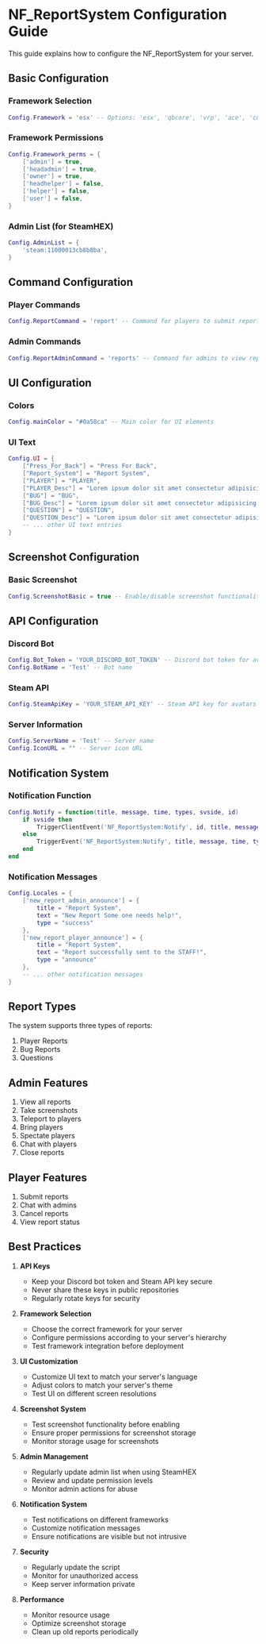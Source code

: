# NF_ReportSystem Configuration Guide

This guide explains how to configure the NF_ReportSystem for your server.

## Basic Configuration

### Framework Selection
```lua
Config.Framework = 'esx' -- Options: 'esx', 'qbcore', 'vrp', 'ace', 'custom', 'SteamHEX'
```

### Framework Permissions
```lua
Config.Framework_perms = {
    ['admin'] = true,
    ['headadmin'] = true,
    ['owner'] = true,
    ['headhelper'] = false,
    ['helper'] = false,
    ['user'] = false,
}
```

### Admin List (for SteamHEX)
```lua
Config.AdminList = {
    'steam:11000013cb8b8ba',
}
```

## Command Configuration

### Player Commands
```lua
Config.ReportCommand = 'report' -- Command for players to submit reports
```

### Admin Commands
```lua
Config.ReportAdminCommand = 'reports' -- Command for admins to view reports
```

## UI Configuration

### Colors
```lua
Config.mainColor = "#0a58ca" -- Main color for UI elements
```

### UI Text
```lua
Config.UI = {
    ["Press_For_Back"] = "Press For Back",
    ["Report_System"] = "Report System",
    ["PLAYER"] = "PLAYER",
    ["PLAYER_Desc"] = "Lorem ipsum dolor sit amet consectetur adipisicing elit.",
    ["BUG"] = "BUG",
    ["BUG_Desc"] = "Lorem ipsum dolor sit amet consectetur adipisicing elit.",
    ["QUESTION"] = "QUESTION",
    ["QUESTION_Desc"] = "Lorem ipsum dolor sit amet consectetur adipisicing elit.",
    -- ... other UI text entries
}
```

## Screenshot Configuration

### Basic Screenshot
```lua
Config.ScreenshotBasic = true -- Enable/disable screenshot functionality
```

## API Configuration

### Discord Bot
```lua
Config.Bot_Token = 'YOUR_DISCORD_BOT_TOKEN' -- Discord bot token for avatars
Config.BotName = 'Test' -- Bot name
```

### Steam API
```lua
Config.SteamApiKey = 'YOUR_STEAM_API_KEY' -- Steam API key for avatars
```

### Server Information
```lua
Config.ServerName = 'Test' -- Server name
Config.IconURL = "" -- Server icon URL
```

## Notification System

### Notification Function
```lua
Config.Notify = function(title, message, time, types, svside, id)
    if svside then
        TriggerClientEvent('NF_ReportSystem:Notify', id, title, message, time, types)
    else 
        TriggerEvent('NF_ReportSystem:Notify', title, message, time, types)
    end
end
```

### Notification Messages
```lua
Config.Locales = {
    ['new_report_admin_announce'] = { 
        title = "Report System", 
        text = "New Report Some one needs help!", 
        type = "success" 
    },
    ['new_report_player_announce'] = { 
        title = "Report System", 
        text = "Report successfully sent to the STAFF!", 
        type = "announce"
    },
    -- ... other notification messages
}
```

## Report Types

The system supports three types of reports:
1. Player Reports
2. Bug Reports
3. Questions

## Admin Features

1. View all reports
2. Take screenshots
3. Teleport to players
4. Bring players
5. Spectate players
6. Chat with players
7. Close reports

## Player Features

1. Submit reports
2. Chat with admins
3. Cancel reports
4. View report status

## Best Practices

1. **API Keys**
   - Keep your Discord bot token and Steam API key secure
   - Never share these keys in public repositories
   - Regularly rotate keys for security

2. **Framework Selection**
   - Choose the correct framework for your server
   - Configure permissions according to your server's hierarchy
   - Test framework integration before deployment

3. **UI Customization**
   - Customize UI text to match your server's language
   - Adjust colors to match your server's theme
   - Test UI on different screen resolutions

4. **Screenshot System**
   - Test screenshot functionality before enabling
   - Ensure proper permissions for screenshot storage
   - Monitor storage usage for screenshots

5. **Admin Management**
   - Regularly update admin list when using SteamHEX
   - Review and update permission levels
   - Monitor admin actions for abuse

6. **Notification System**
   - Test notifications on different frameworks
   - Customize notification messages
   - Ensure notifications are visible but not intrusive

7. **Security**
   - Regularly update the script
   - Monitor for unauthorized access
   - Keep server information private

8. **Performance**
   - Monitor resource usage
   - Optimize screenshot storage
   - Clean up old reports periodically 